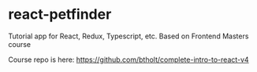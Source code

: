 # react-petfinder
Tutorial app for React, Redux, Typescript, etc. Based on Frontend Masters course

Course repo is here: https://github.com/btholt/complete-intro-to-react-v4
